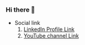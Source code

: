 ### Hi there 👋

<!--
**xerxes123somani/xerxes123somani** is a ✨ _special_ ✨ repository because its `README.md` (this file) appears on your GitHub profile.

Here are some ideas to get you started:

- 🔭 I’m currently working on ...
- 🌱 I’m currently learning ...
- 👯 I’m looking to collaborate on ...
- 🤔 I’m looking for help with ...
- 💬 Ask me about ...
- 📫 How to reach me: ...
- 😄 Pronouns: ...
- ⚡ Fun fact: ...
-->
* Social link
    1. [LinkedIn Profile Link](https://www.linkedin.com/in/himanshu-somani123)
    2. [YouTube channel Link](https://www.youtube.com/channel/UC3cjaivjIU7CiKS3WpUMqVA )
